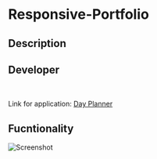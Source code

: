 # Responsive-Portfolio

## Description

 


## Developer 



<br>

Link for application: [Day Planner](https://dbridgman1.github.io/Responsive-Portfolio/)

## Fucntionality

![Screenshot]()